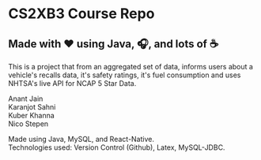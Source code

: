 # CS2XB3 Course Repo
## Made with :heart: using Java, :headphones:, and lots of :coffee: 

This is a project that from an aggregated set of data, informs users about a vehicle's recalls data, it's safety ratings, it's fuel consumption and uses NHTSA's live API for NCAP 5 Star Data.  

Anant Jain  
Karanjot Sahni  
Kuber Khanna  
Nico Stepen  

Made using Java, MySQL, and React-Native.  
Technologies used: Version Control (Github), Latex, MySQL-JDBC.

